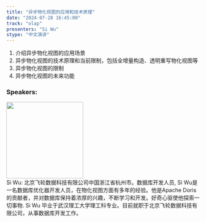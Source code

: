 ```yaml
---
title: "异步物化视图的应用和技术原理"
date: "2024-07-28 16:45:00" 
track: "olap"
presenters: "Si Wu"
stype: "中文演讲"
---
```

1. 介绍异步物化视图的应用场景
2. 异步物化视图的技术原理和当前限制，包括全增量构造、透明重写物化视图等
3. 异步物化视图的限制
4. 异步物化视图的未来功能
 ### Speakers: 
 <img src="https://sessionize.com/image/0d41-400o400o1-7UcG15nWxXHYTcftMUEA8C.jpg" width="200" /><br>Si Wu: 北京飞轮数据科技有限公司中国浙江省杭州市。数据库开发人员, Si Wu是一名数据库优化器开发人员，在物化视图方面有多年的经验。他是Apache Doris的贡献者，并对数据库保持着浓厚的兴趣，不断学习和开发。好奇心驱使他探索一切事物.
Si Wu 毕业于武汉理工大学理工科专业。目前就职于北京飞轮数据科技有限公司，从事数据库开发工作。
 <br><br>